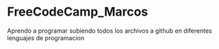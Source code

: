 # FreeCodeCamp_Marcos
 Aprendo a programar subiendo todos los archivos a github en diferentes lenguajes de programacion 
 
